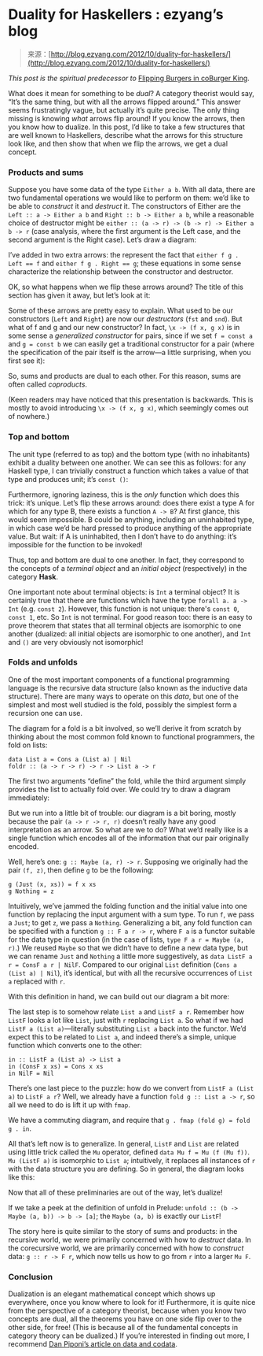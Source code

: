 <!--yml
category: 未分类
date: 2024-07-01 18:17:26
-->

# Duality for Haskellers : ezyang’s blog

> 来源：[http://blog.ezyang.com/2012/10/duality-for-haskellers/](http://blog.ezyang.com/2012/10/duality-for-haskellers/)

*This post is the spiritual predecessor to* [Flipping Burgers in coBurger King](http://blog.ezyang.com/2010/07/flipping-arrows-in-coburger-king/).

What does it mean for something to be *dual*? A category theorist would say, “It’s the same thing, but with all the arrows flipped around.” This answer seems frustratingly vague, but actually it’s quite precise. The only thing missing is knowing *what* arrows flip around! If you know the arrows, then you know how to dualize. In this post, I’d like to take a few structures that are well known to Haskellers, describe what the arrows for this structure look like, and then show that when we flip the arrows, we get a dual concept.

### Products and sums

Suppose you have some data of the type `Either a b`. With all data, there are two fundamental operations we would like to perform on them: we’d like to be able to *construct* it and *destruct* it. The constructors of Either are the `Left :: a -> Either a b` and `Right :: b -> Either a b`, while a reasonable choice of destructor might be `either :: (a -> r) -> (b -> r) -> Either a b -> r` (case analysis, where the first argument is the Left case, and the second argument is the Right case). Let’s draw a diagram:

I’ve added in two extra arrows: the represent the fact that `either f g . Left == f` and `either f g . Right == g`; these equations in some sense characterize the relationship between the constructor and destructor.

OK, so what happens when we flip these arrows around? The title of this section has given it away, but let’s look at it:

Some of these arrows are pretty easy to explain. What used to be our constructors (`Left` and `Right`) are now our *destructors* (`fst` and `snd`). But what of f and g and our new constructor? In fact, `\x -> (f x, g x)` is in some sense a *generalized constructor* for pairs, since if we set `f = const a` and `g = const b` we can easily get a traditional constructor for a pair (where the specification of the pair itself is the arrow—a little surprising, when you first see it):

So, sums and products are dual to each other. For this reason, sums are often called *coproducts*.

(Keen readers may have noticed that this presentation is backwards. This is mostly to avoid introducing `\x -> (f x, g x)`, which seemingly comes out of nowhere.)

### Top and bottom

The unit type (referred to as top) and the bottom type (with no inhabitants) exhibit a duality between one another. We can see this as follows: for any Haskell type, I can trivially construct a function which takes a value of that type and produces unit; it’s `const ()`:

Furthermore, ignoring laziness, this is the *only* function which does this trick: it’s unique. Let’s flip these arrows around: does there exist a type A for which for any type B, there exists a function `A -> B`? At first glance, this would seem impossible. B could be anything, including an uninhabited type, in which case we’d be hard pressed to produce anything of the appropriate value. But wait: if A is uninhabited, then I don’t have to do anything: it’s impossible for the function to be invoked!

Thus, top and bottom are dual to one another. In fact, they correspond to the concepts of a *terminal object* and an *initial object* (respectively) in the category **Hask**.

One important note about terminal objects: is `Int` a terminal object? It is certainly true that there are functions which have the type `forall a. a -> Int` (e.g. `const 2`). However, this function is not unique: there's `const 0`, `const 1`, etc. So `Int` is not terminal. For good reason too: there is an easy to prove theorem that states that all terminal objects are isomorphic to one another (dualized: all initial objects are isomorphic to one another), and `Int` and `()` are very obviously not isomorphic!

### Folds and unfolds

One of the most important components of a functional programming language is the recursive data structure (also known as the inductive data structure). There are many ways to operate on this *data*, but one of the simplest and most well studied is the fold, possibly the simplest form a recursion one can use.

The diagram for a fold is a bit involved, so we’ll derive it from scratch by thinking about the most common fold known to functional programmers, the fold on lists:

```
data List a = Cons a (List a) | Nil
foldr :: (a -> r -> r) -> r -> List a -> r

```

The first two arguments “define” the fold, while the third argument simply provides the list to actually fold over. We could try to draw a diagram immediately:

But we run into a little bit of trouble: our diagram is a bit boring, mostly because the pair `(a -> r -> r, r)` doesn’t really have any good interpretation as an arrow. So what are we to do? What we’d really like is a single function which encodes all of the information that our pair originally encoded.

Well, here’s one: `g :: Maybe (a, r) -> r`. Supposing we originally had the pair `(f, z)`, then define `g` to be the following:

```
g (Just (x, xs)) = f x xs
g Nothing = z

```

Intuitively, we’ve jammed the folding function and the initial value into one function by replacing the input argument with a sum type. To run `f`, we pass a `Just`; to get `z`, we pass a `Nothing`. Generalizing a bit, any fold function can be specified with a function `g :: F a r -> r`, where `F a` is a functor suitable for the data type in question (in the case of lists, `type F a r = Maybe (a, r)`.) We reused `Maybe` so that we didn’t have to define a new data type, but we can rename `Just` and `Nothing` a little more suggestively, as `data ListF a r = ConsF a r | NilF`. Compared to our original `List` definition (`Cons a (List a) | Nil`), it’s identical, but with all the recursive occurrences of `List a` replaced with `r`.

With this definition in hand, we can build out our diagram a bit more:

The last step is to somehow relate `List a` and `ListF a r`. Remember how `ListF` looks a lot like `List`, just with `r` replacing `List a`. So what if we had `ListF a (List a)`—literally substituting `List a` back into the functor. We’d expect this to be related to `List a`, and indeed there’s a simple, unique function which converts one to the other:

```
in :: ListF a (List a) -> List a
in (ConsF x xs) = Cons x xs
in NilF = Nil

```

There’s one last piece to the puzzle: how do we convert from `ListF a (List a)` to `ListF a r`? Well, we already have a function `fold g :: List a -> r`, so all we need to do is lift it up with `fmap`.

We have a commuting diagram, and require that `g . fmap (fold g) = fold g . in`.

All that’s left now is to generalize. In general, `ListF` and `List` are related using little trick called the `Mu` operator, defined `data Mu f = Mu (f (Mu f))`. `Mu (ListF a)` is isomorphic to `List a`; intuitively, it replaces all instances of `r` with the data structure you are defining. So in general, the diagram looks like this:

Now that all of these preliminaries are out of the way, let’s dualize!

If we take a peek at the definition of unfold in Prelude: `unfold :: (b -> Maybe (a, b)) -> b -> [a]`; the `Maybe (a, b)` is exactly our `ListF`!

The story here is quite similar to the story of sums and products: in the recursive world, we were primarily concerned with how to *destruct* data. In the corecursive world, we are primarily concerned with how to *construct* data: `g :: r -> F r`, which now tells us how to go from `r` into a larger `Mu F`.

### Conclusion

Dualization is an elegant mathematical concept which shows up everywhere, once you know where to look for it! Furthermore, it is quite nice from the perspective of a category theorist, because when you know two concepts are dual, all the theorems you have on one side flip over to the other side, for free! (This is because all of the fundamental concepts in category theory can be dualized.) If you’re interested in finding out more, I recommend [Dan Piponi’s article on data and codata](http://blog.sigfpe.com/2007/07/data-and-codata.html).